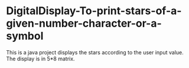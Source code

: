 # DigitalDisplay-To-print-stars-of-a-given-number-character-or-a-symbol
This is a java project displays the stars according to the user input value.
The display is in 5*8 matrix.
